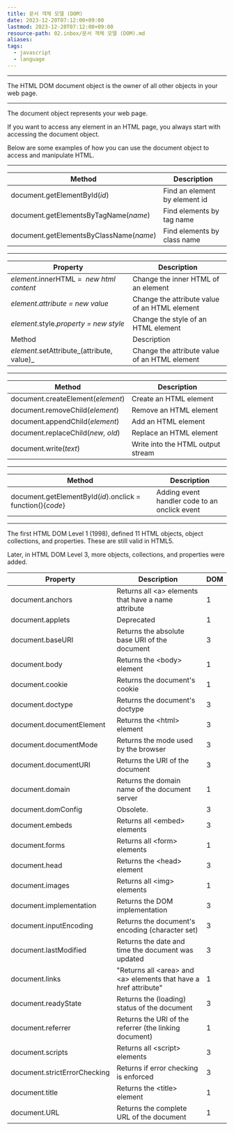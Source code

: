 ```yaml
---
title: 문서 객체 모델 (DOM)
date: 2023-12-20T07:12:00+09:00
lastmod: 2023-12-20T07:12:00+09:00
resource-path: 02.inbox/문서 객체 모델 (DOM).md
aliases: 
tags:
  - javascript
  - language
---
```

___

The HTML DOM document object is the owner of all other objects in your web page.

___


The document object represents your web page.

If you want to access any element in an HTML page, you always start with accessing the document object.

Below are some examples of how you can use the document object to access and manipulate HTML.

___


| Method | Description |
| --- | --- |
| document.getElementById(_id_) | Find an element by element id |
| document.getElementsByTagName(_name_) | Find elements by tag name |
| document.getElementsByClassName(_name_) | Find elements by class name |

___


| Property | Description |
| --- | --- |
| _element_.innerHTML =  _new html content_ | Change the inner HTML of an element |
| _element_._attribute = new value_ | Change the attribute value of an HTML element |
| _element_.style._property = new style_ | Change the style of an HTML element |
| Method | Description |
| _element_.setAttribute_(attribute, value)_ | Change the attribute value of an HTML element |

___


| Method | Description |
| --- | --- |
| document.createElement(_element_) | Create an HTML element |
| document.removeChild(_element_) | Remove an HTML element |
| document.appendChild(_element_) | Add an HTML element |
| document.replaceChild(_new, old_) | Replace an HTML element |
| document.write(_text_) | Write into the HTML output stream |

___


| Method | Description |
| --- | --- |
| document.getElementById(_id_).onclick = function(){_code_} | Adding event handler code to an onclick event |

___


The first HTML DOM Level 1 (1998), defined 11 HTML objects, object collections, and properties. These are still valid in HTML5.

Later, in HTML DOM Level 3, more objects, collections, and properties were added.

| Property | Description | DOM |
| ---- | ---- | ---- |
| document.anchors | Returns all \<a> elements that have a name attribute | 1 |
| document.applets | Deprecated | 1 |
| document.baseURI | Returns the absolute base URI of the document | 3 |
| document.body | Returns the \<body> element | 1 |
| document.cookie | Returns the document's cookie | 1 |
| document.doctype | Returns the document's doctype | 3 |
| document.documentElement | Returns the \<html> element | 3 |
| document.documentMode | Returns the mode used by the browser | 3 |
| document.documentURI | Returns the URI of the document | 3 |
| document.domain | Returns the domain name of the document server | 1 |
| document.domConfig | Obsolete. | 3 |
| document.embeds | Returns all \<embed> elements | 3 |
| document.forms | Returns all \<form> elements | 1 |
| document.head | Returns the \<head> element | 3 |
| document.images | Returns all \<img> elements | 1 |
| document.implementation | Returns the DOM implementation | 3 |
| document.inputEncoding | Returns the document's encoding (character set) | 3 |
| document.lastModified | Returns the date and time the document was updated | 3 |
| document.links | "Returns all \<area> and \<a> elements that have a href attribute" | 1 |
| document.readyState | Returns the (loading) status of the document | 3 |
| document.referrer | Returns the URI of the referrer (the linking document) | 1 |
| document.scripts | Returns all \<script> elements | 3 |
| document.strictErrorChecking | Returns if error checking is enforced | 3 |
| document.title | Returns the \<title> element | 1 |
| document.URL | Returns the complete URL of the document | 1 |

  